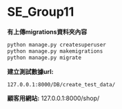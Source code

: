 # SE_Group11

**有上傳migrations資料夾內容**

```python
python manage.py createsuperuser
python manage.py makemigrations
python manage.py migrate
```

**建立測試數據url:**
```
127.0.0.1:8000/DB/create_test_data/
```

**顧客用網站:**
127.0.0.1:8000/shop/
```